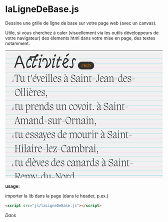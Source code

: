 # laLigneDeBase.js
Dessine une grille de ligne de base sur votre page web (avec un canvas).

Utile, si vous cherchez à caler (visuellement via les outils développeurs de votre navigateur) des élements html dans votre mise en page, des textes notamment.

![écran](preview.png)

**usage:**

importer la lib dans la page (dans le header, p.ex.)
```html
<script src="js/laLigneDeBase.js"></script>
```
_Dans <script>_
  
_laLigneDeBase.draw(pattern,margin,level,style);_
```js
laLigneDeBase.draw(5,20,"dotted");
// ou passage d'un objet contenant un ou plusieurs paramètres
laLigneDeBase.draw({'pattern': 3,'style':"dotted", 'under':"yourHTMLElement", 'margin':"2rem"})
```
**paramètres:**
- `size`: [facultatif] taille de la grille (en px), par défaut, le script calcule la grille en fonction du `font-size` sur le body et utilise un `line-height` de 120%
- `style`: [facultatif] `"dotted"` ou `"solid"` (paramètre de la ligne). Par défaut, `'style' : "dotted"`
- `pattern`: [facultatif] répétition du motif de couleurs -> color / colorM. Par défaut le `'pattern' = 5`
```js
// crée une grille de ligne de base avec une alternance de 2 lignes bleues, une ligne rose
laLigneDeBase.draw({'pattern': 3,'style':"dotted"})
```
- `color`: [facultatif] couleur des lignes intermédiaires (propriété css  -> rgb(255,0,0) ou rgba(255,0,0,.5). Par défaut `'color' : "rgba(0,176,228,.66)"`
- `colorM`: [facultatif] couleur des lignes principales (propriété css  -> rgb(255,0,0) ou rgba(255,0,0,.5). Par défaut, `'colorM' : "rgba(255, 100, 217,1)"`
- `margin`: [facultatif] décalage vertical de la ligne de base. Par défaut, `'margin' : 0`
Accepte une String (p.ex: `8rem`) en rem uniquement ou `Chiffre` (sera converti en px).
- `under:` [facultatif] accepte un ElementHTML (p.ex. "main") ou une classe (p.ex. ".classe") ou un ID (p.ex "#id"). Par défaut, le canvas est dessiné au dessus de tout (peut être problematique avec le "examiner l'élement" de l'outil développeur des navigateurs.

